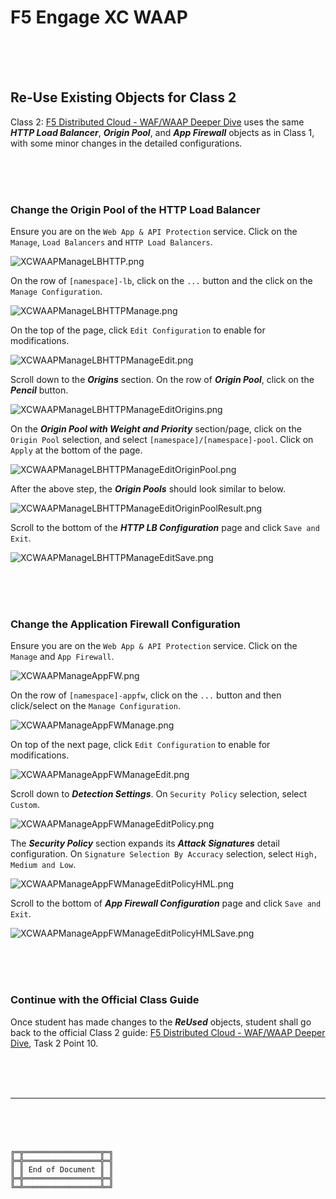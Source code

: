 # F5 Engage XC WAAP

<br><br><br>

## Re-Use Existing Objects for Class 2

Class 2: [F5 Distributed Cloud - WAF/WAAP Deeper Dive](https://clouddocs.f5.com/training/community/f5xc/html/class2/class2.html) uses the same ***HTTP Load Balancer***, ***Origin Pool***, and ***App Firewall*** objects as in Class 1, with some minor changes in the detailed configurations.



<br><br><br>

### Change the Origin Pool of the HTTP Load Balancer

Ensure you are on the `Web App & API Protection` service.
Click on the `Manage`, `Load Balancers` and `HTTP Load Balancers`.

![XCWAAPManageLBHTTP.png](XCWAAPManageLBHTTP.png)

On the row of `[namespace]-lb`, click on the `...` button and the click on the `Manage Configuration`.

![XCWAAPManageLBHTTPManage.png](XCWAAPManageLBHTTPManage.png)

On the top of the page, click `Edit Configuration` to enable for modifications.

![XCWAAPManageLBHTTPManageEdit.png](XCWAAPManageLBHTTPManageEdit.png)

Scroll down to the ***Origins*** section.
On the row of ***Origin Pool***, click on the ***Pencil*** button.

![XCWAAPManageLBHTTPManageEditOrigins.png](XCWAAPManageLBHTTPManageEditOrigins.png)

On the ***Origin Pool with Weight and Priority*** section/page, click on the `Origin Pool` selection, and select `[namespace]/[namespace]-pool`.
Click on `Apply` at the bottom of the page.

![XCWAAPManageLBHTTPManageEditOriginPool.png](XCWAAPManageLBHTTPManageEditOriginPool.png)

After the above step, the ***Origin Pools*** should look similar to below.

![XCWAAPManageLBHTTPManageEditOriginPoolResult.png](XCWAAPManageLBHTTPManageEditOriginPoolResult.png)

Scroll to the bottom of the ***HTTP LB Configuration*** page and click `Save and Exit`.

![XCWAAPManageLBHTTPManageEditSave.png](XCWAAPManageLBHTTPManageEditSave.png)

<br><br><br>



### Change the Application Firewall Configuration

Ensure you are on the `Web App & API Protection` service.
Click on the `Manage` and `App Firewall`.

![XCWAAPManageAppFW.png](XCWAAPManageAppFW.png)

On the row of `[namespace]-appfw`, click on the `...` button and then click/select on the `Manage Configuration`.

![XCWAAPManageAppFWManage.png](XCWAAPManageAppFWManage.png)

On top of the next page, click `Edit Configuration` to enable for modifications.

![XCWAAPManageAppFWManageEdit.png](XCWAAPManageAppFWManageEdit.png)

Scroll down to ***Detection Settings***.
On `Security Policy` selection, select `Custom`.

![XCWAAPManageAppFWManageEditPolicy.png](XCWAAPManageAppFWManageEditPolicy.png)

The ***Security Policy*** section expands its ***Attack Signatures*** detail configuration.
On `Signature Selection By Accuracy` selection, select `High, Medium and Low`.

![XCWAAPManageAppFWManageEditPolicyHML.png](XCWAAPManageAppFWManageEditPolicyHML.png)

Scroll to the bottom of ***App Firewall Configuration*** page and click `Save and Exit`.

![XCWAAPManageAppFWManageEditPolicyHMLSave.png](XCWAAPManageAppFWManageEditPolicyHMLSave.png)

<br><br><br>



### Continue with the Official Class Guide

Once student has made changes to the ***ReUsed*** objects, student shall go back to the official Class 2 guide: [F5 Distributed Cloud - WAF/WAAP Deeper Dive](https://clouddocs.f5.com/training/community/f5xc/html/class2/class2.html), Task 2 Point 10.



<br><br><br>

***

<br><br><br>
```
╔═╦═════════════════╦═╗
╠═╬═════════════════╬═╣
║ ║ End of Document ║ ║
╠═╬═════════════════╬═╣
╚═╩═════════════════╩═╝
```
<br><br><br>


